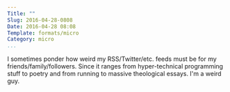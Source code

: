 ```yaml
---
Title: ""
Slug: 2016-04-28-0808
Date: 2016-04-28 08:08
Template: formats/micro
Category: micro
...
```


I sometimes ponder how weird my RSS/Twitter/etc. feeds must be for my friends/family/followers. Since it ranges from hyper-technical programming stuff to poetry and from running to massive theological essays. I'm a weird guy. 
